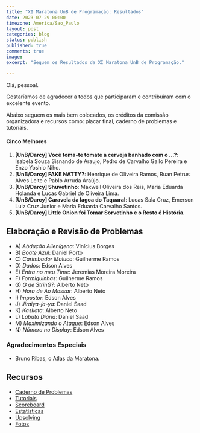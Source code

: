 ```yaml
---
title: "XI Maratona UnB de Programação: Resultados"
date: 2023-07-29 00:00
timezone: America/Sao_Paulo
layout: post
categories: blog
status: publish
published: true
comments: true
image:
excerpt: "Seguem os Resultados da XI Maratona UnB de Programação."

---
```


Olá, pessoal.

Gostaríamos de agradecer a todos que participaram e contribuíram com o excelente evento.

Abaixo seguem os mais bem colocados, os créditos da comissão organizadora e recursos como: placar final, caderno de problemas e tutoriais.

#### Cinco Melhores

1.  **[UnB/Darcy] Você toma-te tomate a cerveja banhado com o ...?**: Isabela Souza Sisnando de Araujo, Pedro de Carvalho Gallo Pereira e Enzo Yoshio Niho.
2.  **[UnB/Darcy] FAKE NATTY?**: Henrique de Oliveira Ramos, Ruan Petrus Alves Leite e Pablo Arruda Araújo.
3.  **[UnB/Darcy] Shuvetinho**: Maxwell Oliveira dos Reis, Maria Eduarda Holanda e Lucas Gabriel de Oliveira Lima.
4.  **[UnB/Darcy] Caravela da lagoa do Taquaral**: Lucas Sala Cruz, Emerson Luiz Cruz Junior e Maria Eduarda Carvalho Santos.
5.  **[UnB/Darcy] Little Onion foi Tomar Sorvetinho e o Resto é História**.


## Elaboração e Revisão de Problemas

- A) *Abdução Alienígena*: Vinícius Borges
- B) *Boate Azul*: Daniel Porto
- C) *Carimbador Maluco*: Guilherme Ramos
- D) *Dados*: Edson Alves
- E) *Entra no meu Time*: Jeremias Moreira Moreira
- F) *Formiguinhas*: Guilherme Ramos
- G) *G de StrinG?*: Alberto Neto
- H) *Hora de Ao Mossar*: Alberto Neto
- I) *Impostor*: Edson Alves
- J) *Jiraiya-ja-ya*: Daniel Saad
- K) *Kaskata*: Alberto Neto
- L) *Labuta Diária*: Daniel Saad
- M) *Maximizando o Ataque*: Edson Alves
- N) *Número no Display*: Edson Alves



### Agradecimentos Especiais

- Bruno Ribas, o Atlas da Maratona.
  
## Recursos

- [Caderno de Problemas]({{site.url}}/assets/11-mdp-unb/maratona.pdf)
- [Tutoriais]({{site.url}}/assets/11-mdp-unb/tutoriais.pdf)
- [Scoreboard]({{site.url}}/assets/11-mdp-unb/scoreboard.pdf)
- [Estatísticas]({{site.url}}/assets/11-mdp-unb/estatisticas.pdf)
- [Upsolving](https://codeforces.com/group/btcK4I5D5f/contest/476090)
- [Fotos](https://tinyurl.com/ximaratonaunb)